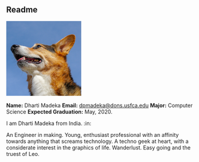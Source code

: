 ## Readme


![Profile Image](profile.png)

**Name:** Dharti Madeka
**Email:** <dpmadeka@dons.usfca.edu>
**Major:** Computer Science
**Expected Graduation:** May, 2020.

I am Dharti Madeka from India. :in: 

An Engineer in making.
Young, enthusiast professional with an affinity towards anything that screams technology.
A techno geek at heart, with a considerate interest in the graphics of life.
Wanderlust.
Easy going and the truest of Leo. 


